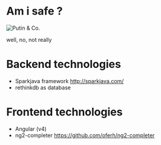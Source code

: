 # Am i safe ?
![Putin & Co.](http://www.dailysquat.com/wp-content/uploads/2016/08/Coz_b_9XEAATTRl-646x437.jpg)

well, no, not really

# Backend technologies
- Sparkjava framework http://sparkjava.com/
- rethinkdb as database

# Frontend technologies
- Angular (v4)
- ng2-completer https://github.com/oferh/ng2-completer
